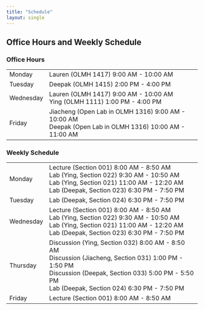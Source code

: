 ```yaml
---
title: "Schedule"
layout: single
---
```


## Office Hours and Weekly Schedule
### Office Hours
<table>
  <tbody>

  <tr><td>Monday</td><td> Lauren (OLMH 1417) 9:00 AM - 10:00 AM </td></tr>  
  <tr><td>Tuesday</td><td> Deepak (OLMH 1415) 2:00 PM - 4:00 PM </td></tr>
  <tr><td>Wednesday</td><td> Lauren (OLMH 1417) 9:00 AM - 10:00 AM <br> Ying (OLMH 1111) 1:00 PM - 4:00 PM </td></tr>
  <tr><td>Friday</td><td> Jiacheng (Open Lab in OLMH 1316) 9:00 AM - 10:00 AM <br> 
                          Deepak (Open Lab in OLMH 1316) 10:00 AM - 11:00 AM </td></tr>
  
</tbody>
</table>

### Weekly Schedule
<table>
  <tbody>

  <tr><td>Monday</td><td> Lecture (Section 001) 8:00 AM - 8:50 AM <br> 
                          Lab (Ying, Section 022) 9:30 AM - 10:50 AM <br>
                          Lab (Ying, Section 021) 11:00 AM - 12:20 AM <br> 
                          Lab (Deepak, Section 023) 6:30 PM - 7:50 PM </td></tr>  
  <tr><td>Tuesday</td><td> Lab (Deepak, Section 024) 6:30 PM - 7:50 PM </td></tr>
  <tr><td>Wednesday</td><td> Lecture (Section 001) 8:00 AM - 8:50 AM <br> 
                          Lab (Ying, Section 022) 9:30 AM - 10:50 AM <br>
                          Lab (Ying, Section 021) 11:00 AM - 12:20 AM <br> 
                          Lab (Deepak, Section 023) 6:30 PM - 7:50 PM </td></tr>
  <tr><td>Thursday</td><td> Discussion (Ying, Section 032) 8:00 AM - 8:50 AM <br>
                          Discussion (Jiacheng, Section 031) 1:00 PM - 1:50 PM <br>
                          Discussion (Deepak, Section 033) 5:00 PM - 5:50 PM <br>
                          Lab (Deepak, Section 024) 6:30 PM - 7:50 PM </td></tr>
  <tr><td>Friday</td><td> Lecture (Section 001) 8:00 AM - 8:50 AM  </td></tr>
  
</tbody>
</table>
